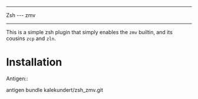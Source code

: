 ***********
Zsh --- zmv
***********

This is a simple zsh plugin that simply enables the `zmv` builtin, and its 
cousins `zcp` and `zln`.

Installation
============
Antigen::

  antigen bundle kalekundert/zsh_zmv.git
